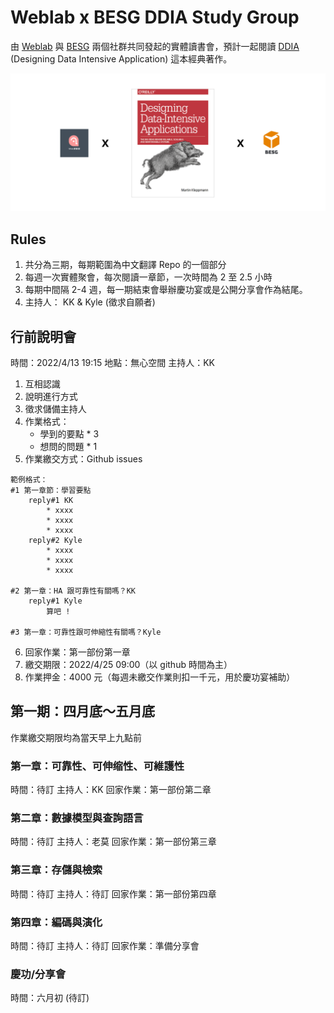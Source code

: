 # Weblab x BESG DDIA Study Group


由 [Weblab](https://www.facebook.com/weblab.tw) 與 [BESG](https://github.com/kylemocode/BESG) 兩個社群共同發起的實體讀書會，預計一起閱讀 [DDIA](https://github.com/Vonng/ddia) (Designing Data Intensive Application) 這本經典著作。

![image](./assets/cover.png)

## Rules

1. 共分為三期，每期範圍為中文翻譯 Repo 的一個部分
2. 每週一次實體聚會，每次閱讀一章節，一次時間為 2 至 2.5 小時
3. 每期中間隔 2-4 週，每一期結束會舉辦慶功宴或是公開分享會作為結尾。
4. 主持人： KK & Kyle (徵求自願者)

## 行前說明會

時間：2022/4/13 19:15
地點：無心空間
主持人：KK

1. 互相認識
2. 說明進行方式
3. 徵求儲備主持人
4. 作業格式：
   - 學到的要點 \* 3
   - 想問的問題 \* 1
5. 作業繳交方式：Github issues

```
範例格式：
#1 第一章節：學習要點
    reply#1 KK
        * xxxx
        * xxxx
        * xxxx
    reply#2 Kyle
        * xxxx
        * xxxx
        * xxxx

#2 第一章：HA 跟可靠性有關嗎？KK
    reply#1 Kyle
        算吧 !

#3 第一章：可靠性跟可伸縮性有關嗎？Kyle
```

6. 回家作業：第一部份第一章
7. 繳交期限：2022/4/25 09:00（以 github 時間為主）
8. 作業押金：4000 元（每週未繳交作業則扣一千元，用於慶功宴補助）

## 第一期：四月底～五月底

作業繳交期限均為當天早上九點前

### 第一章：可靠性、可伸缩性、可維護性

時間：待訂
主持人：KK
回家作業：第一部份第二章

### 第二章：數據模型與查詢語言

時間：待訂
主持人：老莫
回家作業：第一部份第三章

### 第三章：存儲與檢索

時間：待訂
主持人：待訂
回家作業：第一部份第四章

### 第四章：編碼與演化

時間：待訂
主持人：待訂
回家作業：準備分享會

### 慶功/分享會

時間：六月初 (待訂)
